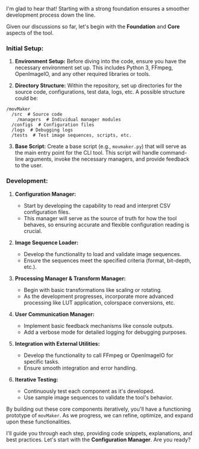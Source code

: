 I'm glad to hear that! Starting with a strong foundation ensures a smoother development process down the line.

Given our discussions so far, let's begin with the **Foundation** and **Core** aspects of the tool.

### Initial Setup:

1. **Environment Setup:** Before diving into the code, ensure you have the necessary environment set up. This includes Python 3, FFmpeg, OpenImageIO, and any other required libraries or tools.

2. **Directory Structure:** Within the repository, set up directories for the source code, configurations, test data, logs, etc. A possible structure could be:

```
/movMaker
  /src  # Source code
    /managers  # Individual manager modules
  /configs  # Configuration files
  /logs  # Debugging logs
  /tests  # Test image sequences, scripts, etc.
```

3. **Base Script:** Create a base script (e.g., `movmaker.py`) that will serve as the main entry point for the CLI tool. This script will handle command-line arguments, invoke the necessary managers, and provide feedback to the user.

### Development:

1. **Configuration Manager:**
   - Start by developing the capability to read and interpret CSV configuration files.
   - This manager will serve as the source of truth for how the tool behaves, so ensuring accurate and flexible configuration reading is crucial.

2. **Image Sequence Loader:**
   - Develop the functionality to load and validate image sequences.
   - Ensure the sequences meet the specified criteria (format, bit-depth, etc.).

3. **Processing Manager & Transform Manager:**
   - Begin with basic transformations like scaling or rotating.
   - As the development progresses, incorporate more advanced processing like LUT application, colorspace conversions, etc.

4. **User Communication Manager:**
   - Implement basic feedback mechanisms like console outputs.
   - Add a verbose mode for detailed logging for debugging purposes.

5. **Integration with External Utilities:**
   - Develop the functionality to call FFmpeg or OpenImageIO for specific tasks.
   - Ensure smooth integration and error handling.

6. **Iterative Testing:**
   - Continuously test each component as it's developed.
   - Use sample image sequences to validate the tool's behavior.

By building out these core components iteratively, you'll have a functioning prototype of `movMaker`. As we progress, we can refine, optimize, and expand upon these functionalities.

I'll guide you through each step, providing code snippets, explanations, and best practices. Let's start with the **Configuration Manager**. Are you ready?